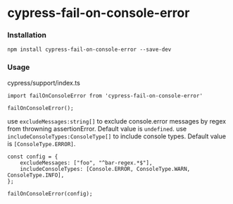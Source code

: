 # cypress-fail-on-console-error

### Installation

`npm install cypress-fail-on-console-error --save-dev`

### Usage

cypress/support/index.ts

```
import failOnConsoleError from 'cypress-fail-on-console-error'

failOnConsoleError();
```

use `excludeMessages:string[]` to exclude console.error messages by regex from throwning assertionError. Default value is `undefined`.
use `includeConsoleTypes:ConsoleType[]` to include console types. Default value is `[ConsoleType.ERROR]`.

```
const config = {
    excludeMessages: ["foo", "^bar-regex.*$"],
    includeConsoleTypes: [Console.ERROR, ConsoleType.WARN, ConsoleType.INFO],
};

failOnConsoleError(config);
```
